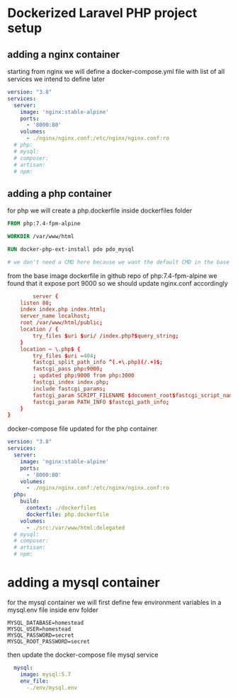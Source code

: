 # Dockerized Laravel PHP project setup

## adding a nginx container

starting from nginx we will define a docker-compose.yml file with list of all services we intend to define later

```yml
version: "3.8"
services:
  server:
    image: 'nginx:stable-alpine'
    ports:
      - '8000:80'
    volumes:
      - ./nginx/nginx.conf:/etc/nginx/nginx.conf:ro
  # php:
  # mysql:
  # composer:
  # artisan:
  # npm:
```

## adding a php container

for php we will create a php.dockerfile inside dockerfiles folder

```dockerfile
FROM php:7.4-fpm-alpine

WORKDIR /var/www/html

RUN docker-php-ext-install pdo pdo_mysql

# we don't need a CMD here because we want the default CMD in the base image to run.
```

from the base image dockerfile in github repo of php:7.4-fpm-alpine we found that it expose port 9000 so we should update nginx.conf accordingly

```conf
        server {
    listen 80;
    index index.php index.html;
    server_name localhost;
    root /var/www/html/public;
    location / {
        try_files $uri $uri/ /index.php?$query_string;
    }
    location ~ \.php$ {
        try_files $uri =404;
        fastcgi_split_path_info ^(.+\.php)(/.+)$;
        fastcgi_pass php:9000; 
        ; updated php:9000 from php:3000
        fastcgi_index index.php;
        include fastcgi_params;
        fastcgi_param SCRIPT_FILENAME $document_root$fastcgi_script_name;
        fastcgi_param PATH_INFO $fastcgi_path_info;
    }
}
```

docker-compose file updated for the php container

```yml
version: "3.8"
services:
  server:
    image: 'nginx:stable-alpine'
    ports:
      - '8000:80'
    volumes:
      - ./nginx/nginx.conf:/etc/nginx/nginx.conf:ro
  php:
    build:
      context: ./dockerfiles
      dockerfile: php.dockerfile
    volumes: 
      - ./src:/var/www/html:delegated  
  # mysql:
  # composer:
  # artisan:
  # npm:
```

# adding a mysql container

for the mysql container we will first define few environment variables in a mysql.env file inside env folder

```environment
MYSQL_DATABASE=homestead
MYSQL_USER=homestead
MYSQL_PASSWORD=secret
MYSQL_ROOT_PASSWORD=secret
```

then update the docker-compose file mysql service

```yml
  mysql:
    image: mysql:5.7
    env_file:
      -./env/mysql.env
```